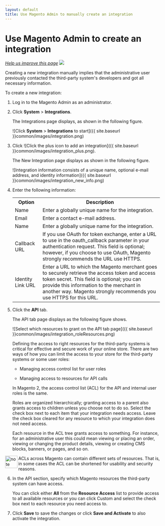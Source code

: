 ```yaml
---
layout: default
title: Use Magento Admin to manually create an integration
---
```


<h1 id="integration-manual-create">Use Magento Admin to create an integration</h1>

<p><a href="{{ site.githuburl }}guides/v1.0/config-guide/integration/integration-create-man.md" target="_blank"><em>Help us improve this page</em></a>&nbsp;<img src="{{ site.baseurl }}common/images/newWindow.gif"/></p>

Creating a new integration manually implies that the administrative user previously contacted the third-party system's developers and got all necessary information.

To create a new integration:

1.	Log in to the Magento Admin as an administrator.

2.	Click **System** > **Integrations**. 

	The Integrations page displays, as shown in the following figure.

	![Click **System** > **Integrations** to start]({{ site.baseurl }}common/images/integration.png)

3.	Click ![Click the plus icon to add an integration]({{ site.baseurl }}common/images/integration_plus.png).

	The New Integration page displays as shown in the following figure.
	
	![Integration information consists of a unique name, optional e-mail address, and identity information]({{ site.baseurl }}common/images/integration_new_info.png)
	
4.  Enter the following information:

	<table>
	<tbody>
		<tr>
			<th>Option</th>
			<th>Description</th>
		</tr>
	<tr class="even">
		<td>Name</td>
		<td>Enter a globally unique name for the integration.</td>
	</tr>
	<tr class="odd">
		<td>Email</td>
		<td>Enter a contact e-mail address.</td>
	</tr>
	<tr class="even">
		<td>Name</td>
		<td>Enter a globally unique name for the integration.</td>
	</tr>
	<tr class="odd">
		<td>Callback URL</td>
		<td>If you use OAuth for token exchange, enter a URL to use in the oauth_callback parameter in your authentication request. This field is optional; however, if you choose to use OAuth, Magento strongly recommends the URL use HTTPS.</td>
	</tr>
	<tr class="even">
		<td>Identity Link URL</td>
		<td>Enter a URL to which the Magento merchant goes to securely retrieve the access token and access token secret. This field is optional; you can provide this information to the merchant in another way. Magento strongly recommends you use HTTPS for this URL.</td>
	</tr>
	</tbody>
	</table>


5. Click the **API** tab.

	The API tab page displays as the following figure shows.

	![Select which resources to grant on the API tab page]({{ site.baseurl }}common/images/integration_roleResources.png)
	
	Defining the access to right resources for the third-party systems is critical for effective and secure work of your online store. There are two ways of how you can limit the access to your store for the third-party systems or some user roles:

	*  Managing access control list for user roles
	
	*  Managing access to resources for API calls
	
	In Magento 2, the access control list (ACL) for the API and internal user roles is the same.

	Roles are organized hierarchically; granting access to a parent also grants access to children unless you choose not to do so. Select the check box next to each item that your integration needs access. Leave the check box cleared for any resource to which your integration does not need access.

	Each resource in the ACL tree grants access to something. For instance, for an administrative user this could mean viewing or placing an order, viewing or changing the product details, viewing or creating CMS blocks, banners, or pages, and so on.
	
	<div class="bs-callout bs-callout-info" id="info">
  <img src="{{ site.baseurl }}common/images/icon_note.png" alt="note" align="left" width="40" />
<span class="glyphicon-class">
  <p>ACLs across Magento can contain different sets of resources. That is, in some cases the ACL can be shortened for usability and security reasons.</p></span>
  </div>
	
6.  In the API section, specify which Magento resources the third-party system can have access.

	You can click either **All** from the **Resource Access** list to provide access to all available resources or you can click Custom and select the check box next to each resource you need access to.

7.	Click **Save** to save the changes or click **Save and Activate** to also activate the integration.
